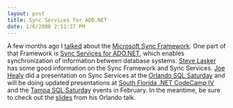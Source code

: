 ```yaml
---
layout: post
title: Sync Services for ADO.NET
date: 1/6/2008 2:51:37 PM
---
```


A few months ago I [talked](http://geekswithblogs.net/sdorman/archive/2007/11/06/Microsoft-Sync-Framework.aspx) about the [Microsoft Sync Framework](http://msdn2.microsoft.com/sync/default.aspx). One part of that Framework is [Sync Services for ADO.NET](http://msdn2.microsoft.com/sync/bb887608.aspx), which enables synchronization of information between database systems. [Steve Lasker](http://blogs.msdn.com/stevelasker/archive/tags/Microsoft+Synchronization+Platform/default.aspx) has some good information on the Sync Framework and Sync Services. [Joe Healy](http://www.devfish.net/default.aspx) did a presentation on Sync Services at the [Orlando SQL Saturday](http://www.sqlsaturday.com) and will be doing updated presentations at [South Florida .NET CodeCamp IV](http://codecamp08.fladotnet.com) and the [Tampa SQL Saturday](http://www.sqlsaturday.com) events in February. In the meantime, be sure to check out the [slides](http://www.devfish.net/downloads/files/synch_services.zip) from his Orlando talk.

